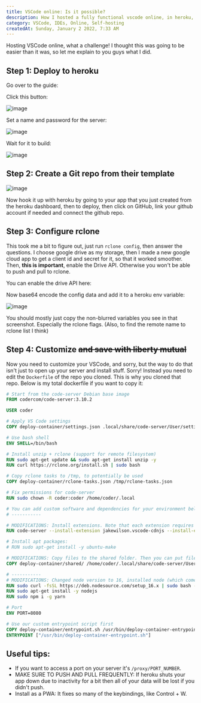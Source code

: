 ```yaml
---
title: VSCode online: Is it possible?
description: How I hosted a fully functional vscode online, in heroku, for free
category: VSCode, IDEs, Online, Self-hosting
createdAt: Sunday, January 2 2022, 7:33 AM
---
```


Hosting VSCode online, what a challenge! I thought this was going to be easier than it was, so let me explain to you guys what I did. 


## Step 1: Deploy to heroku

Go over to the guide:

<LinkPreview url="https://github.com/coder/deploy-code-server/blob/main/guides/heroku.md"></LinkPreview>

Click this button:

![image](https://user-images.githubusercontent.com/61319150/147876844-55cc4fd9-a488-45f9-a19c-e439e0cbfdfc.png)

Set a name and password for the server:

![image](https://user-images.githubusercontent.com/61319150/147876882-9944183f-f437-4df5-b9a1-4963f607a70c.png)

Wait for it to build:

![image](https://user-images.githubusercontent.com/61319150/147876906-2696a39c-0add-4c60-9280-4b043da55aff.png)


## Step 2: Create a Git repo from their template

![image](https://user-images.githubusercontent.com/61319150/147877005-48e29252-849e-4f52-9f84-fa6a4527ea08.png)

Now hook it up with heroku by going to your app that you just created from the heroku dashboard, then to deploy, then click on GitHub, link your github account if needed and connect the github repo.

## Step 3: Configure rclone

This took me a bit to figure out, just run `rclone config`, then answer the questions. I choose google drive as my storage, then I made a new google cloud app to get a client id and secret for it, so that it worked smoother. Then, **this is important**, enable the Drive API. Otherwise you won't be able to push and pull to rclone. 

You can enable the drive API here:

<LinkPreview url="https://developers.google.com/drive/api/v3/enable-drive-api"></LinkPreview>

Now base64 encode the config data and add it to a heroku env variable:

![image](https://user-images.githubusercontent.com/61319150/147877178-e5c8a5ef-f333-485e-a783-3bad9b5b6e67.png)

You should mostly just copy the non-blurred variables you see in that screenshot. Especially the rclone flags. (Also, to find the remote name to rclone list I think)

## Step 4: Customize ~~and save with liberty mutual~~

Now you need to customize your VSCode, and sorry, but the way to do that isn't just to open up your server and install stuff. Sorry! Instead you need to edit the `Dockerfile` of the repo you cloned. This is why you cloned that repo. Below is my total dockerfile if you want to copy it:

```dockerfile
# Start from the code-server Debian base image
FROM codercom/code-server:3.10.2

USER coder

# Apply VS Code settings
COPY deploy-container/settings.json .local/share/code-server/User/settings.json

# Use bash shell
ENV SHELL=/bin/bash

# Install unzip + rclone (support for remote filesystem)
RUN sudo apt-get update && sudo apt-get install unzip -y
RUN curl https://rclone.org/install.sh | sudo bash

# Copy rclone tasks to /tmp, to potentially be used
COPY deploy-container/rclone-tasks.json /tmp/rclone-tasks.json

# Fix permissions for code-server
RUN sudo chown -R coder:coder /home/coder/.local

# You can add custom software and dependencies for your environment below
# -----------

# MODIFICATIONS: Install extensions. Note that each extension requires `--install-extension [name]`.
RUN code-server --install-extension jakewilson.vscode-cdnjs --install-extension dbaeumer.vscode-eslint --install-extension teabyii.ayu --install-extension streetsidesoftware.code-spell-checker --install-extension cmstead.jsrefactor --install-extension ritwickdey.LiveServer --install-extension PKief.material-icon-theme --install-extension sdras.night-owl --install-extension esbenp.prettier-vscode --install-extension svelte.svelte-vscode --install-extension actboy168.tasks --install-extension bradlc.vscode-tailwindcss

# Install apt packages:
# RUN sudo apt-get install -y ubuntu-make

# MODIFICATIONS: Copy files to the shared folder. Then you can put files like `settings.json`, `snippets/javascript.json` and more.  
COPY deploy-container/shared/ /home/coder/.local/share/code-server/User/

# -----------
# MODIFICATIONS: Changed node version to 16, installed node (which comes with npm), and yarn
RUN sudo curl -fsSL https://deb.nodesource.com/setup_16.x | sudo bash -
RUN sudo apt-get install -y nodejs
RUN sudo npm i -g yarn

# Port
ENV PORT=8080

# Use our custom entrypoint script first
COPY deploy-container/entrypoint.sh /usr/bin/deploy-container-entrypoint.sh
ENTRYPOINT ["/usr/bin/deploy-container-entrypoint.sh"]
```

## Useful tips:

- If you want to access a port on your server it's `/proxy/PORT_NUMBER`.
- MAKE SURE TO PUSH AND PULL FREQUENTLY: If heroku shuts your app down due to inactivity for a bit then all of your data will be lost if you didn't push.
- Install as a PWA: It fixes so many of the keybindings, like Control + W.
